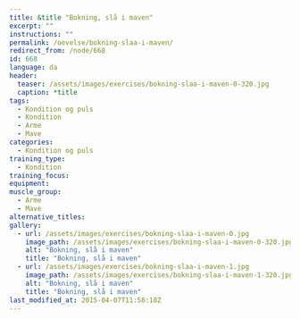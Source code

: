 ```yaml
---
title: &title "Bokning, slå i maven"
excerpt: ""
instructions: ""
permalink: /oevelse/bokning-slaa-i-maven/
redirect_from: /node/668
id: 668
language: da
header:
  teaser: /assets/images/exercises/bokning-slaa-i-maven-0-320.jpg
  caption: *title
tags:
  - Kondition og puls
  - Kondition
  - Arme
  - Mave
categories:
  - Kondition og puls
training_type: 
  - Kondition
training_focus: 
equipment:
muscle_group:
  - Arme
  - Mave
alternative_titles:
gallery:
  - url: /assets/images/exercises/bokning-slaa-i-maven-0.jpg
    image_path: /assets/images/exercises/bokning-slaa-i-maven-0-320.jpg
    alt: "Bokning, slå i maven"
    title: "Bokning, slå i maven"
  - url: /assets/images/exercises/bokning-slaa-i-maven-1.jpg
    image_path: /assets/images/exercises/bokning-slaa-i-maven-1-320.jpg
    alt: "Bokning, slå i maven"
    title: "Bokning, slå i maven"
last_modified_at: 2015-04-07T11:58:18Z
---
```

